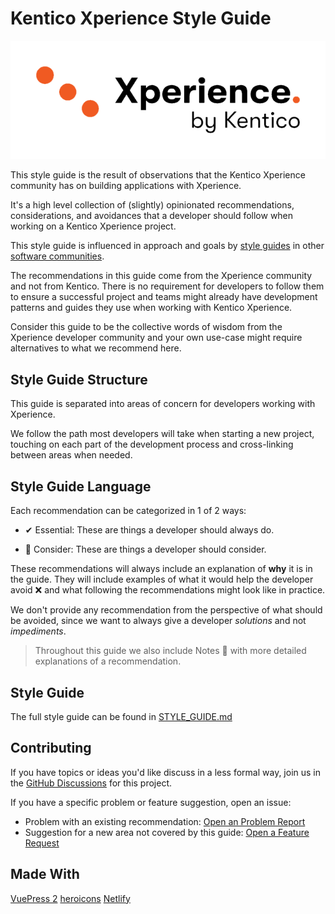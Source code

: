 # Kentico Xperience Style Guide

![Kentico Xperience](./images/kx-logo-by-kentico-hor-color-pos-sz-rgb.png)

This style guide is the result of observations that the Kentico Xperience community has on building applications with Xperience.

It's a high level collection of (slightly) opinionated recommendations, considerations, and avoidances that a developer should follow when working on a Kentico Xperience project.

This style guide is influenced in approach and goals by [style guides](https://angular.io/guide/styleguide) in other [software communities](https://vuejs.org/v2/style-guide/).

The recommendations in this guide come from the Xperience community and not from Kentico. There is no requirement for developers to follow them to ensure a successful project and teams might already have development patterns and guides they use when working with Kentico Xperience.

Consider this guide to be the collective words of wisdom from the Xperience developer community and your own use-case might require alternatives to what we recommend here.

## Style Guide Structure

This guide is separated into areas of concern for developers working with Xperience.

We follow the path most developers will take when starting a new project, touching on each part of the development process and cross-linking between areas when needed.

## Style Guide Language

Each recommendation can be categorized in 1 of 2 ways:

- ✔ Essential: These are things a developer should always do.

- 🔶 Consider: These are things a developer should consider.

These recommendations will always include an explanation of **why** it is in the guide. They will include examples of what it would help the developer avoid ❌ and what following the recommendations might look like in practice.

We don't provide any recommendation from the perspective of what should be avoided, since we want to always give a developer _solutions_ and not _impediments_.

> Throughout this guide we also include Notes 📌 with more detailed explanations of a recommendation.

## Style Guide

The full style guide can be found in [STYLE_GUIDE.md](./STYLE_GUIDE.md)

## Contributing

If you have topics or ideas you'd like discuss in a less formal way, join us in the [GitHub Discussions](https://github.com/seangwright/kentico-xperience-13-style-guide/discussions) for this project.

If you have a specific problem or feature suggestion, open an issue:

- Problem with an existing recommendation: [Open an Problem Report](https://github.com/seangwright/kentico-xperience-13-style-guide/issues/new?template=bug_report.md)
- Suggestion for a new area not covered by this guide: [Open a Feature Request](https://github.com/seangwright/kentico-xperience-13-style-guide/issues/new?template=feature_request.md)

## Made With

[VuePress 2](https://v2.vuepress.vuejs.org)
[heroicons](https://heroicons.com/)
[Netlify](https://www.netlify.com/)
